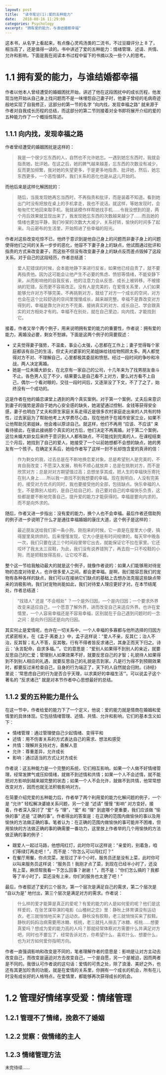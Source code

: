 ```yaml
---
layout: post
title:  "读书笔记(1):爱的五种能力"
date:   2018-08-16 11:29:00
categories: Psychology
excerpt: "拥有爱的能力，与谁结婚都幸福"
---
```


<div class="post-style">

<p>这本书，从名字上看起来，有点像心灵鸡汤类的二流书，不过豆瓣评分上 8 了，相当高了，还是值得一读的。书中讲述了爱的五种能力：情绪管理、述请、共情、允许和影响，下面是我在阅读本书过程中留下的书摘以及一些个人的思考。</p>

<h1>1.1 拥有爱的能力，与谁结婚都幸福</h1>

<p>作者以他本人曾经遭受的婚姻困扰开始，讲述了他在这段困扰中的成长历程，他发现当他开始从自己身上找问题而不是一味埋怨自己妻子时，他妻子曾经的毛病奇迹般地实现了自我修正，这部分的第一节的名字 ”向内找，发现幸福之路“ 就来源于作者对自我成长历程的总结，而这部分的第二节则接着对全书即将展开介绍的爱的五种能力作了一个概括性陈述。 </p>

<h2> 1.1.1 向内找，发现幸福之路</h2>

<p>作者曾经遭受的婚姻困扰是这样的：</p>

<blockquote>我是一个很少忘东西的人，自然也不允许她忘。一遇到她忘东西时，我就会指责她，批评她。在这之后，她的脾气越来越差，忘东西的次数没有减少，反而更加频繁，我对她的失望更多，于是更多地指责、批评她，然后，她忘东西更多，一个恶性循环。我们关系的恶化也是从这儿开始的。</blockquote>

<p class="post-text-noindent">而他后来是这样化解困扰的：</p>

<blockquote>
随后，当我发现她再忘当西时，不再指责和批评，而是装着不知道。看到她出门时没有把放在桌上的手机拿走，我也不说话。就这样，等她发现时，会匆匆忙忙地回来取手机，我就装模作样帮她找手机……令我没想到的是，两个月后效果就显现出来了，我发现她忘东西的次数越来越少了……而且她的情绪也更加平静，我们吵架的次数大大减少，关系好转，愉快的时间多了起来。乌云密布的生活里，开始照进了些幸福的阳光。
</blockquote>

<p class="post-text-noindent">作者对这些改变吃惊不已，他终于意识到是他自己身上的问题而非妻子身上的问题使得他们之间的关系一步步的恶化，他容不下妻子身上的缺点，他试图通过批评和指责的方式来改变妻子，而这些不但没有改变妻子身上的缺点反而差点毁掉了这段关系。对于自己的这段经历，作者总结道：</p>

<blockquote>
爱人犯错误的时候，会本能地静下来进行反省，如果他已经自责了，就不要再指责他。因为这可能会让他产生不必要的焦虑、愤怒等情绪，不能安静下来，从而影响他的自我反省，他的注意力会从反思、成长上被转移。不被接纳的犯错，反而更不容易改正。没有人是完美的，在爱情关系里，人们如果能够允许对方不够完美，不再挑剔对方，就给了对方一个成长的空间，对方也会在这个比较舒适的空间里慢慢成长，越来越完整。幸福不是靠改变对方得到的，幸福是靠允许对方不完美、接纳真实的对方、成长自己、学会跟真实的对方相处才有的。幸福不在别处，就在自己里边，向内找，才能找到它。
</blockquote>

<p>接着，作者又举个两个例子，用来说明拥有爱的能力的重要性，作者说：拥有爱的能力，离婚没必要，剩女不愁嫁。下面是这两个例子的简要叙述：</p>

<ul>
<li>丈夫觉得妻子强势，不温柔，事业心太强，心思都在工作上；妻子觉得每个家庭都该有自己的生活，但丈夫对婆家的兄弟姐妹给钱给物照顾太多。两人都觉得对方不对、不理解自己，心里都极其委屈和愤怒。经过一段时间的争吵和冷战，两人决定离婚。</li>
<li>她是一位未婚大龄女，在北京有一家自己的公司，十几年来为了找男朋友奋斗不止。各色男人见了不少，结果要么是自己看不上对方，要么对方看不上自己，偶尔一个看对眼的，交往一段时间后，又逐渐没了下文，不了了之了，始终没有一个成功的。</li>
</ul>

<p class="post-text-noindent">这是作者在他的婚恋课堂上遇到的两个真实案例。对于第一个案例，丈夫后来意识到妻子的强势是源自于她内心安全感的缺失，她渴望通过控制、金钱等获得安全感，妻子也明白了丈夫和原生家庭关系走得近是很多农村家庭走出来的人共有的特性，过去家庭为了帮助他考上大学费尽心血，现在他终于在城市安家立业，如果不让他帮助兄弟姐妹，他会难以原谅自己。就这样，他们不再用 “应该、不应该” 来看待彼此，在彼此接纳那个真实的对方后，他们决定不再离婚。对于第二个案例，这位未婚大龄女后来终于意识到人人都有缺点，不可能找到完美的人，在课程结束三个月后，她找到了自己的爱人，她接受了一个以前她想都不会想的缺点，她的男友有一个孩子。在确定关系后，她给作者写了这样一封不长却饱含爱的真谛的信：</p>

<blockquote>
作为剩女的我，过去总是在不断地换恋爱对象。总是希望别人是完美的，不肯自我改变；不愿深入发展，稍有不顺心就放弃；总是在挑剔对方，而不是欣赏对方；总是对对方期望值过高；总想坐享其成，把人生的幸福快乐寄托在别人身上……所以我一直找不到我想要的幸福。现在我明白，人没有完美的，接受对方优点的同时，我也要接受他的全部，包括缺点。快乐幸福的人生，不是靠别人给的，是自己给自己的，自己要对自己的幸福快乐负责，这些都是要不断地完善自己，提升爱的能力才能获得的。幸福是要向内求的，而不是向外求的。
</blockquote>

<p>随后，作者又进一步指出：没有爱的能力，换个人也不会幸福。最后作者还借助狗的例子进一步说明了什么才是通往幸福婚姻的康庄大道，这个例子是这样的：</p>

<blockquote>
最近朋友送给我们家一条小狗，刚抱来的时候，它一直是在屋里大小便，搞得屋里臭烘烘的。后来慢慢发现，它大小便是有时间规律的，每天早中晚各一次，我们只要在这三个时间段里带它出去，就能保证它不拉在家里。它还咬坏了我太太三双鞋，为此，我们没有说养错狗了，再去抱一只不咬鞋的小狗，而是把鞋放得高些，让它咬不着。
</blockquote>

<p class="post-text-noindent">整个这一节给我触动最大的就是这个例子，就像作者说的：如果人们能够用对待宠物的态度对待爱人，也许很多爱人之间，都会更幸福。是啊，我们能容忍我们的宠物有各种各样的缺点，我们可以在接纳它们缺点的基础上去想办法克服这些缺点带来的消极影响，我们对宠物尚能如此，我们对待爱人理应更好才对。在本节结尾处，作者总结道：</p>

<blockquote>
“找错人” 还是 “不会相处” ？一个是外归因，一个是内归因；一个要求外界改变来适应自己，一个愿意了解外界，进而改变自己来适应外界。也许在爱情里，一个人容易幸福还是不容易幸福，区别就在于自己遇到问题时的一念之间：是向外归因还是向内归因。
</blockquote>

<p class="post-text-noindent">其实何止是爱情呢，也许在一切关系中，一个人幸福的多寡都与他所选择的归因方式紧密相关。在《孟子·离娄上》中，孟子这样说：“爱人不亲，反其仁；治人不治，反其智；礼人不答，反其敬。行有不得者皆反求诸己，其身正而天下归之。诗云：‘永言配命，自求多福。’”。它的意思是：“爱别人如果得不到别人的亲近，就要反思自己的仁爱；管理别人如果效果不好，就要反思自己的才智；礼貌待人如果得到不到别人相应的礼遇，就要反思自己的礼貌是否到家。凡是行为得不到预期效果时，都要反过来检查自己，自身的行为端正了，天下的人自然就会归附。《诗经》里说：‘常思虑自己的行为是否合乎天理，以求美好的幸福生活’”。可以说孟子这个著名的 “反求诸己” 就是对本节作者中心思想最好的总结。
</p>

<h2>1.1.2 爱的五种能力是什么</h2>

<p>在这一节中，作者给爱的能力下了一个定义，他说：爱的能力就是情商在婚姻和爱情里的具体体现。它包括情绪管理、述情、共情、允许和影响，它们的基本含义如下：</p>

<ul>
<li>情绪管理：通过管理使自己少起情绪、变得平和</li>
<li>述情：用不伤害关系的方式表达自己的需求、想法和感受</li>
<li>共情：理解并支持对方，善解人意</li>
<li>允许：尊重差异，允许成长</li>
<li>影响：通过适当的方式让对方成长</li>
</ul>

<p class="post-text-noindent">作者说：这五种能力是一个完整的系统，它们相互影响。如果一个人做不好情绪管理，经常发脾气或压抑情绪，就做不到述情和共情；如果一个人不会述情，就不能把对方影响到越来越完整的状态；如果一个人不会允许，就做不到共情，他常常想改变对方，因而也就无法积极影响对方。</p>

<p>在简要介绍完爱的五种能力后，作者举了两个利用爱的能力化解问题的例子，一个是 “允许” 轻松解决婆媳关系问题，另一个是 “述请” 慢慢 “影响” 对方变好。接着，作者深入探讨了 “爱” 与 “理”，“爱” 和 “理” 到底哪个更重要，我们应该做 “愉快的事” 还是 “正确的事”。作者得出的答案是：在正确的范围内做愉快的事以及用愉快的方法做正确的事。笔者认为：在正确的范围内做愉快的事可能并不困难，但用愉快的方法做正确的事的确需要一番功力，这里放上作者举的几个用愉快的方法做正确的事的例子：</p>

<ul>
<li>跟爱人一起过马路，他想闯红灯，此时你可以这样说：“亲爱的，别着急，咱们等绿灯再走吧！”，而不是：“你怎么可以闯红灯？”</li>
<li>在餐厅用餐，你点完菜，发现过了半个小时，服务员还是没有上菜，此时你可以叫来服务员这样说：“服务员！我刚才点了菜，到现在已经半小时了，还没有上菜，麻烦帮我看一下怎么回事？谢谢！”，而不是：“你们怎么搞的？我都等了半小时了，菜还没有上来，你们的服务也太差了吧！”</li>
</ul>

<p>最后，作者叙述了爱的三个层次，第一个层次是满足自己的需求，第二个层次是 “自以为是” 地付出，第三个层次是满足对方的需求。作者说：</p>

<blockquote>
什么样的爱才能算是真正的爱呢？有爱的能力的人是如何爱的呢？他们是这样爱的，在张艺谋导演的电影《山楂树之恋》里：静秋上体育课没有运动衣，老三就悄悄地买来了运动衣。静秋没有胶鞋，老三就悄悄买来了胶鞋。静秋的妈妈治病需要用冰糖、核桃，老三就托人捎去了冰糖、核桃……想要真爱吗？想成为爱的能力高的人吗？那就经常体察对方需要什么并满足对方吧，同时也不要忘了，经常告诉对方，你希望什么、喜欢什么、想要什么，也为对方如何爱你指明方向。
</blockquote>

<p>作者一直强调影响和改变是不同的，笔者理解作者的意思是：影响是让对方主动去改变自己，而改变是逼迫对方去改变自己，一个是自愿，另一个是被迫，因而两者是不同的。我很认可作者说的这句话：爱情的可贵之处，除了浪漫、美好之外，也还有其更加珍贵的功能，就是在爱情的关系里，你拥有一个成长的机会，所有在儿时没有成长好的人格特点，在爱情里，都能够再次获得成长的机会。</p>

<h1>1.2 管理好情绪享受爱：情绪管理</h1>

<h2>1.2.1 管理不了情绪，挽救不了婚姻</h2>

<h2>1.2.2 觉察：做情绪的主人</h2>

<h2>1.2.3 情绪管理方法</h2>

<p class="post-text-noindent">未完待续……</p>

</div>
